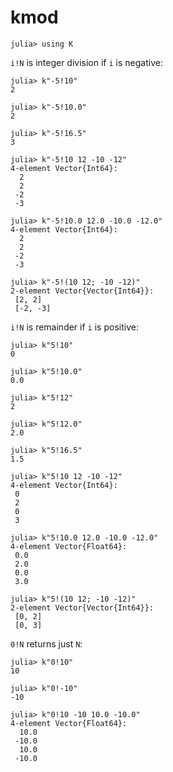 # kmod

    julia> using K

`i!N` is integer division if `i` is negative:

    julia> k"-5!10"
    2

    julia> k"-5!10.0"
    2

    julia> k"-5!16.5"
    3

    julia> k"-5!10 12 -10 -12"
    4-element Vector{Int64}:
      2
      2
     -2
     -3

    julia> k"-5!10.0 12.0 -10.0 -12.0"
    4-element Vector{Int64}:
      2
      2
     -2
     -3

    julia> k"-5!(10 12; -10 -12)"
    2-element Vector{Vector{Int64}}:
     [2, 2]
     [-2, -3]

`i!N` is remainder if `i` is positive:

    julia> k"5!10"
    0

    julia> k"5!10.0"
    0.0

    julia> k"5!12"
    2

    julia> k"5!12.0"
    2.0

    julia> k"5!16.5"
    1.5

    julia> k"5!10 12 -10 -12"
    4-element Vector{Int64}:
     0
     2
     0
     3

    julia> k"5!10.0 12.0 -10.0 -12.0"
    4-element Vector{Float64}:
     0.0
     2.0
     0.0
     3.0

    julia> k"5!(10 12; -10 -12)"
    2-element Vector{Vector{Int64}}:
     [0, 2]
     [0, 3]

`0!N` returns just `N`:

    julia> k"0!10"
    10

    julia> k"0!-10"
    -10

    julia> k"0!10 -10 10.0 -10.0"
    4-element Vector{Float64}:
      10.0
     -10.0
      10.0
     -10.0
